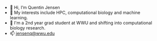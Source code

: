 - 👋 Hi, I’m Quentin Jensen
- 👀 My interests include HPC, computational biology and machine learning.
- 🌱 I'm a 2nd year grad student at WWU and shifting into computational biology research.
- 📫 jensenq@wwu.edu

<!---
jensenq/jensenq is a ✨ special ✨ repository because its `README.md` (this file) appears on your GitHub profile.
You can click the Preview link to take a look at your changes.
--->
